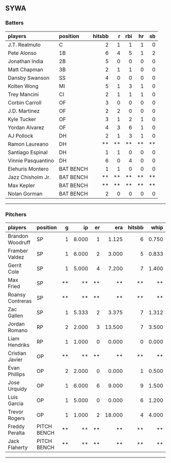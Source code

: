 ## SYWA

### Batters

 
|players            |position  | hitsbb|  r| rbi| hr| sb| 
|:------------------|:---------|------:|--:|---:|--:|--:| 
|J.T. Realmuto      |C         |      2|  1|   1|  1|  0| 
|Pete Alonso        |1B        |      6|  4|   5|  1|  2| 
|Jonathan India     |2B        |      5|  0|   0|  0|  0| 
|Matt Chapman       |3B        |      2|  1|   1|  0|  0| 
|Dansby Swanson     |SS        |      4|  0|   0|  0|  0| 
|Kolten Wong        |MI        |      5|  1|   3|  1|  0| 
|Trey Mancini       |CI        |      2|  1|   1|  1|  0| 
|Corbin Carroll     |OF        |      3|  0|   0|  0|  0| 
|J.D. Martinez      |OF        |      2|  2|   0|  0|  0| 
|Kyle Tucker        |OF        |      3|  1|   2|  1|  0| 
|Yordan Alvarez     |OF        |      4|  3|   6|  1|  0| 
|AJ Pollock         |DH        |      2|  1|   3|  1|  0| 
|Ramon Laureano     |DH        |     **| **|  **| **| **| 
|Santiago Espinal   |DH        |      1|  1|   0|  0|  0| 
|Vinnie Pasquantino |DH        |      6|  0|   4|  0|  0| 
|Elehuris Montero   |BAT BENCH |      1|  1|   0|  0|  0| 
|Jazz Chisholm Jr.  |BAT BENCH |     **| **|  **| **| **| 
|Max Kepler         |BAT BENCH |     **| **|  **| **| **| 
|Nolan Gorman       |BAT BENCH |      2|  0|   0|  0|  0| 


* * *

### Pitchers

 
|players          |position    |  g|    ip| er|    era| hitsbb|  whip| so|  w| sv| 
|:----------------|:-----------|--:|-----:|--:|------:|------:|-----:|--:|--:|--:| 
|Brandon Woodruff |SP          |  1| 8.000|  1|  1.125|      6| 0.750| 10|  1|  0| 
|Framber Valdez   |SP          |  1| 6.000|  2|  3.000|      5| 0.833|  7|  1|  0| 
|Gerrit Cole      |SP          |  1| 5.000|  4|  7.200|      7| 1.400|  8|  1|  0| 
|Max Fried        |SP          | **|    **| **|     **|     **|    **| **| **| **| 
|Roansy Contreras |SP          | **|    **| **|     **|     **|    **| **| **| **| 
|Zac Gallen       |SP          |  1| 5.333|  2|  3.375|      7| 1.312|  4|  0|  0| 
|Jordan Romano    |RP          |  2| 2.000|  3| 13.500|      7| 3.500|  0|  0|  1| 
|Liam Hendriks    |RP          |  1| 1.000|  0|  0.000|      0| 0.000|  1|  1|  0| 
|Cristian Javier  |OP          | **|    **| **|     **|     **|    **| **| **| **| 
|Evan Phillips    |OP          |  2| 2.000|  0|  0.000|      1| 0.500|  4|  0|  0| 
|Jose Urquidy     |OP          |  1| 6.000|  6|  9.000|      9| 1.500|  6|  0|  0| 
|Luis Garcia      |OP          |  1| 5.000|  0|  0.000|      6| 1.200|  4|  1|  0| 
|Trevor Rogers    |OP          |  1| 1.000|  2| 18.000|      4| 4.000|  1|  0|  0| 
|Freddy Peralta   |PITCH BENCH | **|    **| **|     **|     **|    **| **| **| **| 
|Jack Flaherty    |PITCH BENCH | **|    **| **|     **|     **|    **| **| **| **| 


* * *


